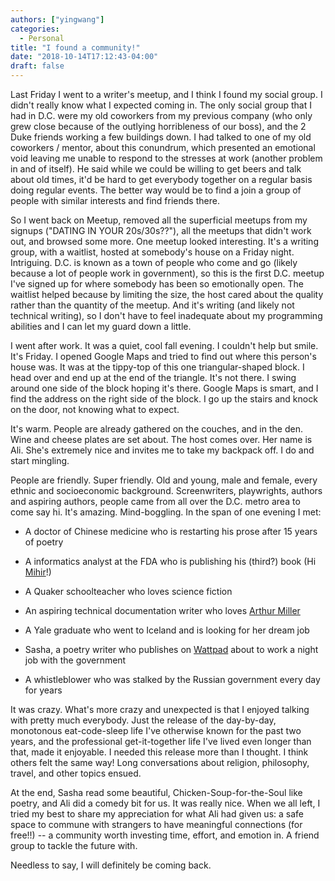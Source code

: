 ```yaml
---
authors: ["yingwang"]
categories:
  - Personal
title: "I found a community!"
date: "2018-10-14T17:12:43-04:00"
draft: false
---
```


Last Friday I went to a writer's meetup, and I think I found my social group. I
didn't really know what I expected coming in. The only social group that I had
in D.C. were my old coworkers from my previous company (who only grew close
because of the outlying horribleness of our boss), and the 2 Duke friends
working a few buildings down. I had talked to one of my old coworkers / mentor,
about this conundrum, which presented an emotional void leaving me unable to
respond to the stresses at work (another problem in and of itself). He said
while we could be willing to get beers and talk about old times, it'd be hard to
get everybody together on a regular basis doing regular events. The better way
would be to find a join a group of people with similar interests and find
friends there.

So I went back on Meetup, removed all the superficial meetups from my signups
("DATING IN YOUR 20s/30s??"), all the meetups that didn't work out, and browsed
some more. One meetup looked interesting. It's a writing group, with a waitlist,
hosted at somebody's house on a Friday night. Intriguing. D.C. is known as a
town of people who come and go (likely because a lot of people work in
government), so this is the first D.C. meetup I've signed up for where somebody
has been so emotionally open. The waitlist helped because by limiting the size,
the host cared about the quality rather than the quantity of the meetup. And
it's writing (and likely not technical writing), so I don't have to feel
inadequate about my programming abilities and I can let my guard down a little.

I went after work. It was a quiet, cool fall evening. I couldn't help but smile.
It's Friday. I opened Google Maps and tried to find out where this person's
house was. It was at the tippy-top of this one triangular-shaped block. I head
over and end up at the end of the triangle. It's not there. I swing around one
side of the block hoping it's there. Google Maps is smart, and I find the
address on the right side of the block. I go up the stairs and knock on the
door, not knowing what to expect.

It's warm. People are already gathered on the couches, and in the den. Wine and
cheese plates are set about. The host comes over. Her name is Ali. She's
extremely nice and invites me to take my backpack off. I do and start mingling.

People are friendly. Super friendly. Old and young, male and female, every
ethnic and socioeconomic background. Screenwriters, playwrights, authors and
aspiring authors, people came from all over the D.C. metro area to come say hi.
It's amazing. Mind-boggling. In the span of one evening I met:

- A doctor of Chinese medicine who is restarting his prose after 15 years of
  poetry

- A informatics analyst at the FDA who is publishing his (third?) book (Hi
  [Mihir](http://mihirjaiswal.blogspot.com)!)

- A Quaker schoolteacher who loves science fiction

- An aspiring technical documentation writer who loves [Arthur
  Miller](https://en.wikipedia.org/wiki/Arthur_Miller)

- A Yale graduate who went to Iceland and is looking for her dream job

- Sasha, a poetry writer who publishes on [Wattpad](wattpad.com) about to work a
  night job with the government

- A whistleblower who was stalked by the Russian government every day for years

It was crazy. What's more crazy and unexpected is that I enjoyed talking with
pretty much everybody. Just the release of the day-by-day, monotonous
eat-code-sleep life I've otherwise known for the past two years, and the
professional get-it-together life I've lived even longer than that, made it
enjoyable. I needed this release more than I thought. I think others felt the
same way! Long conversations about religion, philosophy, travel, and other
topics ensued.

At the end, Sasha read some beautiful, Chicken-Soup-for-the-Soul like poetry,
and Ali did a comedy bit for us. It was really nice. When we all left, I tried
my best to share my appreciation for what Ali had given us: a safe space to
commune with strangers to have meaningful connections (for free!!) -- a
community worth investing time, effort, and emotion in. A friend group to tackle
the future with.

Needless to say, I will definitely be coming back.
